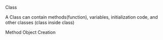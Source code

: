 Class

A Class can contain methods(function), variables, initialization code, and other classes (class inside class)

Method
Object Creation